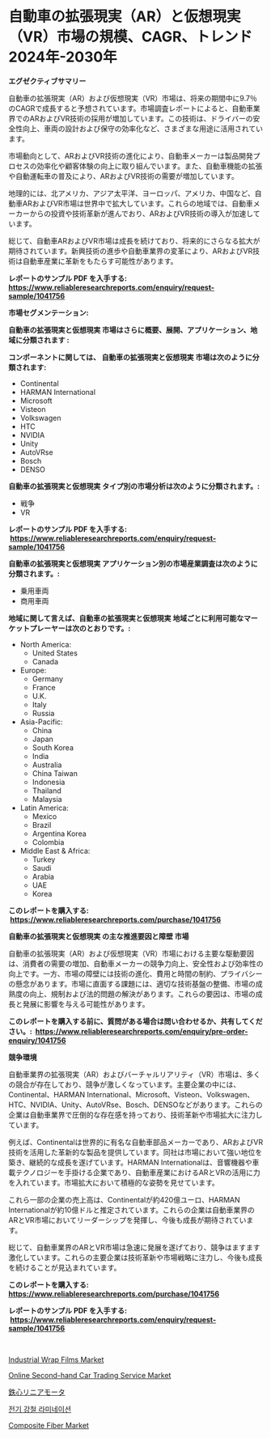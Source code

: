 <p><h1>自動車の拡張現実（AR）と仮想現実（VR）市場の規模、CAGR、トレンド2024年-2030年</h1></p><p><strong>エグゼクティブサマリー</strong></p>
<p><p>自動車の拡張現実（AR）および仮想現実（VR）市場は、将来の期間中に9.7％のCAGRで成長すると予想されています。市場調査レポートによると、自動車業界でのARおよびVR技術の採用が増加しています。この技術は、ドライバーの安全性向上、車両の設計および保守の効率化など、さまざまな用途に活用されています。</p><p>市場動向として、ARおよびVR技術の進化により、自動車メーカーは製品開発プロセスの効率化や顧客体験の向上に取り組んでいます。また、自動車機能の拡張や自動運転車の普及により、ARおよびVR技術の需要が増加しています。</p><p>地理的には、北アメリカ、アジア太平洋、ヨーロッパ、アメリカ、中国など、自動車ARおよびVR市場は世界中で拡大しています。これらの地域では、自動車メーカーからの投資や技術革新が進んでおり、ARおよびVR技術の導入が加速しています。</p><p>総じて、自動車ARおよびVR市場は成長を続けており、将来的にさらなる拡大が期待されています。新興技術の進歩や自動車業界の変革により、ARおよびVR技術は自動車産業に革新をもたらす可能性があります。</p></p>
<p><strong>レポートのサンプル PDF を入手する: <a href="https://www.reliableresearchreports.com/enquiry/request-sample/1041756">https://www.reliableresearchreports.com/enquiry/request-sample/1041756</a></strong></p>
<p><strong>市場セグメンテーション:</strong></p>
<p><strong> 自動車の拡張現実と仮想現実 市場はさらに概要、展開、アプリケーション、地域に分類されます :</strong></p>
<p><strong>コンポーネントに関しては、 自動車の拡張現実と仮想現実 市場は次のように分類されます: &nbsp;</strong></p>
<p><ul><li>Continental</li><li>HARMAN International</li><li>Microsoft</li><li>Visteon</li><li>Volkswagen</li><li>HTC</li><li>NVIDIA</li><li>Unity</li><li>AutoVRse</li><li>Bosch</li><li>DENSO</li></ul></p>
<p><strong> 自動車の拡張現実と仮想現実 タイプ別の市場分析は次のように分類されます。:</strong></p>
<p><ul><li>戦争</li><li>VR</li></ul></p>
<p><strong>レポートのサンプル PDF を入手する: &nbsp;<a href="https://www.reliableresearchreports.com/enquiry/request-sample/1041756">https://www.reliableresearchreports.com/enquiry/request-sample/1041756</a></strong></p>
<p><strong> 自動車の拡張現実と仮想現実 アプリケーション別の市場産業調査は次のように分類されます。:</strong></p>
<p><ul><li>乗用車両</li><li>商用車両</li></ul></p>
<p><strong>地域に関して言えば、自動車の拡張現実と仮想現実 地域ごとに利用可能なマーケットプレーヤーは次のとおりです。:</strong></p>
<p><ul>
    <li>
        North America:
        <ul>
            <li>United States</li>
            <li>Canada</li>
        </ul>
    </li>
    <li>
        Europe:
        <ul>
            <li>Germany</li>
            <li>France</li>
            <li>U.K.</li>
            <li>Italy</li>
            <li>Russia</li>
        </ul>
    </li>
    <li>
        Asia-Pacific:
        <ul>
            <li>China</li>
            <li>Japan</li>
            <li>South Korea</li>
            <li>India</li>
            <li>Australia</li>
            <li>China Taiwan</li>
            <li>Indonesia</li>
            <li>Thailand</li>
            <li>Malaysia</li>
        </ul>
    </li>
    <li>
        Latin America:
        <ul>
            <li>Mexico</li>
            <li>Brazil</li>
            <li>Argentina Korea</li>
            <li>Colombia</li>
        </ul>
    </li>
    <li>
        Middle East & Africa:
        <ul>
            <li>Turkey</li>
            <li>Saudi</li>
            <li>Arabia</li>
            <li>UAE</li>
            <li>Korea</li>
        </ul>
    </li>
    </ul></p>
<p><strong>このレポートを購入する: &nbsp;<a href="https://www.reliableresearchreports.com/purchase/1041756">https://www.reliableresearchreports.com/purchase/1041756</a></strong></p>
<p><strong>自動車の拡張現実と仮想現実 の主な推進要因と障壁 市場</strong></p>
<p><p>自動車の拡張現実（AR）および仮想現実（VR）市場における主要な駆動要因は、消費者の需要の増加、自動車メーカーの競争力向上、安全性および効率性の向上です。一方、市場の障壁には技術の進化、費用と時間の制約、プライバシーの懸念があります。市場に直面する課題には、適切な技術基盤の整備、市場の成熟度の向上、規制および法的問題の解決があります。これらの要因は、市場の成長と発展に影響を与える可能性があります。</p></p>
<p><strong>このレポートを購入する前に、質問がある場合は問い合わせるか、共有してください。:&nbsp; <a href="https://www.reliableresearchreports.com/enquiry/pre-order-enquiry/1041756">https://www.reliableresearchreports.com/enquiry/pre-order-enquiry/1041756</a></strong></p>
<p><strong>競争環境</strong></p>
<p><p>自動車業界の拡張現実（AR）およびバーチャルリアリティ（VR）市場は、多くの競合が存在しており、競争が激しくなっています。主要企業の中には、Continental、HARMAN International、Microsoft、Visteon、Volkswagen、HTC、NVIDIA、Unity、AutoVRse、Bosch、DENSOなどがあります。これらの企業は自動車業界で圧倒的な存在感を持っており、技術革新や市場拡大に注力しています。</p><p>例えば、Continentalは世界的に有名な自動車部品メーカーであり、ARおよびVR技術を活用した革新的な製品を提供しています。同社は市場において強い地位を築き、継続的な成長を遂げています。HARMAN Internationalは、音響機器や車載テクノロジーを手掛ける企業であり、自動車産業におけるARとVRの活用に力を入れています。市場拡大において積極的な姿勢を見せています。</p><p>これら一部の企業の売上高は、Continentalが約420億ユーロ、HARMAN Internationalが約10億ドルと推定されています。これらの企業は自動車業界のARとVR市場においてリーダーシップを発揮し、今後も成長が期待されています。</p><p>総じて、自動車業界のARとVR市場は急速に発展を遂げており、競争はますます激化しています。これらの主要企業は技術革新や市場戦略に注力し、今後も成長を続けることが見込まれています。</p></p>
<p><strong>このレポートを購入する: &nbsp; <a href="https://www.reliableresearchreports.com/purchase/1041756">https://www.reliableresearchreports.com/purchase/1041756</a></strong></p>
<p><strong>レポートのサンプル PDF を入手する: &nbsp;<a href="https://www.reliableresearchreports.com/enquiry/request-sample/1041756">https://www.reliableresearchreports.com/enquiry/request-sample/1041756</a></strong><strong></strong></p>
<p>&nbsp;</p>
<p><p><a href="https://issuu.com/reportprime-2/docs/industrial-wrap-films-market-size-2030.pptx">Industrial Wrap Films Market</a></p><p><a href="https://issuu.com/reportprime-2/docs/online-second-hand-car-trading-service-market-size">Online Second-hand Car Trading Service Market</a></p><p><a href="https://medium.com/@rodhoppe07/%E3%82%A2%E3%82%A4%E3%82%A2%E3%83%B3%E3%82%B3%E3%82%A2%E3%83%AA%E3%83%8B%E3%82%A2%E3%83%A2%E3%83%BC%E3%82%BF%E3%83%BC%E5%B8%82%E5%A0%B4%E3%81%AE%E3%82%A4%E3%83%B3%E3%82%B5%E3%82%A4%E3%83%88-%E5%B8%82%E5%A0%B4%E5%8B%95%E5%90%91-%E6%88%90%E9%95%B7-2024%E5%B9%B4%E3%81%8B%E3%82%892031%E5%B9%B4%E3%81%BE%E3%81%A7%E3%81%AE%E4%BA%88%E6%B8%AC-16f2703528b4">鉄心リニアモータ</a></p><p><a href="https://medium.com/@jerrodhilll68/%EC%A0%84%EA%B8%B0%EA%B0%95%ED%8C%90-%EC%8B%9C%EC%9E%A5-%EB%B3%B4%EA%B3%A0%EC%84%9C%EB%8A%94-%EC%9D%B4-%EC%8B%9C%EC%9E%A5%EC%9D%98-%EC%B5%9C%EC%8B%A0-%ED%8A%B8%EB%A0%8C%EB%93%9C-%EB%B0%8F-%EC%84%B1%EC%9E%A5-%EA%B8%B0%ED%9A%8C%EB%A5%BC-%EB%B3%B4%EC%97%AC%EC%A4%8D%EB%8B%88%EB%8B%A4-e7e05b689348">전기 강철 라미네이션</a></p><p><a href="https://github.com/globismark/Market-Research-Report-List-2/blob/main/composite-fiber-market.md">Composite Fiber Market</a></p></p>